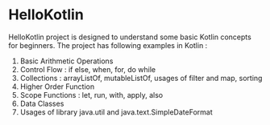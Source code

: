 # HelloKotlin

HelloKotlin project is designed to understand some basic Kotlin concepts for beginners. 
The project has following examples in Kotlin :

1. Basic Arithmetic Operations 
2. Control Flow : if else, when, for, do while
3. Collections  : arrayListOf, mutableListOf, usages of filter and map, sorting
5. Higher Order Function
6. Scope Functions : let, run, with, apply, also
7. Data Classes
8. Usages of library java.util and java.text.SimpleDateFormat
